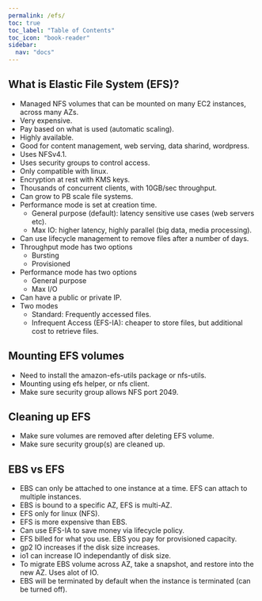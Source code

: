 ```yaml
---
permalink: /efs/
toc: true
toc_label: "Table of Contents"
toc_icon: "book-reader"
sidebar:
  nav: "docs"
---
```


## What is Elastic File System (EFS)?

- Managed NFS volumes that can be mounted on many EC2 instances, across many AZs.
- Very expensive.
- Pay based on what is used (automatic scaling).
- Highly available.
- Good for content management, web serving, data sharind, wordpress.
- Uses NFSv4.1.
- Uses security groups to control access.
- Only compatible with linux.
- Encryption at rest with KMS keys.
- Thousands of concurrent clients, with 10GB/sec throughput.
- Can grow to PB scale file systems.
- Performance mode is set at creation time.
  - General purpose (default): latency sensitive use cases (web servers etc).
  - Max IO: higher latency, highly parallel (big data, media processing).
- Can use lifecycle management to remove files after a number of days.
- Throughput mode has two options
  - Bursting
  - Provisioned
- Performance mode has two options
  - General purpose
  - Max I/O
- Can have a public or private IP.
- Two modes
  - Standard: Frequently accessed files.
  - Infrequent Access (EFS-IA): cheaper to store files, but additional cost to retrieve files.

## Mounting EFS volumes

- Need to install the amazon-efs-utils package or nfs-utils.
- Mounting using efs helper, or nfs client.
- Make sure security group allows NFS port 2049.

## Cleaning up EFS

- Make sure volumes are removed after deleting EFS volume.
- Make sure security group(s) are cleaned up.

## EBS vs EFS

- EBS can only be attached to one instance at a time. EFS can attach to multiple instances.
- EBS is bound to a specific AZ, EFS is multi-AZ.
- EFS only for linux (NFS).
- EFS is more expensive than EBS.
- Can use EFS-IA to save money via lifecycle policy.
- EFS billed for what you use. EBS you pay for provisioned capacity.
- gp2 IO increases if the disk size increases.
- io1 can increase IO independantly of disk size.
- To migrate EBS volume across AZ, take a snapshot, and restore into the new AZ. Uses alot of IO.
- EBS will be terminated by default when the instance is terminated (can be turned off).
